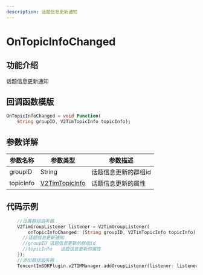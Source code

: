 ```yaml
---
description: 话题信息更新通知
---
```


# OnTopicInfoChanged

## 功能介绍

话题信息更新通知

## 回调函数模版

```dart
OnTopicInfoChanged = void Function(
    String groupID, V2TimTopicInfo topicInfo);
```

## 参数详解

| 参数名称       | 参数类型                                                                           | 参数描述    |
| ---------- | ------------------------------------------------------------------------------ | ------- |
| groupID    | String                                                                         | 话题信息更新的群组id   |
| topicInfo    | [V2TimTopicInfo](../keyClass/topic/v2timtopicinfo.md)          | 话题信息更新的属性     |

## 代码示例

```dart
    //设置群组监听器
    V2TimGroupListener listener = V2TimGroupListener(
        onTopicInfoChanged: (String groupID, V2TimTopicInfo topicInfo) async {
      //话题信息更新通知
      //groupID	话题信息更新的群组id
      //topicInfo	话题信息更新的属性
    });
    //添加群组监听器
    TencentImSDKPlugin.v2TIMManager.addGroupListener(listener: listener);
```
